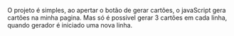 O projeto é simples, ao apertar o botão de gerar cartões, o javaScript gera cartões na minha pagina.
Mas só é possivel gerar 3 cartões em cada linha, quando gerador é iniciado uma nova linha.